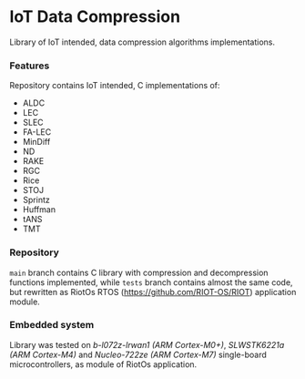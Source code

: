 # IoT Data Compression
Library of IoT intended, data compression algorithms implementations.

### Features
Repository contains IoT intended, C implementations of:
- ALDC
- LEC
- SLEC
- FA-LEC
- MinDiff
- ND
- RAKE
- RGC
- Rice
- STOJ
- Sprintz
- Huffman
- tANS
- TMT

### Repository
`main` branch contains C library with compression and decompression functions implemented, while `tests` branch contains almost the same code, but rewritten as RiotOs RTOS (https://github.com/RIOT-OS/RIOT) application module. 

### Embedded system
Library was tested on *b-l072z-lrwan1 (ARM Cortex-M0+)*, *SLWSTK6221a (ARM Cortex-M4)* and *Nucleo-722ze (ARM Cortex-M7)* single-board microcontrollers, as module of RiotOs application.

